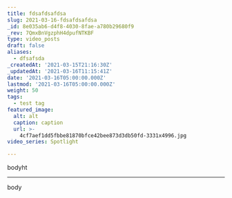 ```yaml
---
title: fdsafdsafdsa
slug: 2021-03-16-fdsafdsafdsa
_id: 8e035ab6-d4f8-4030-8fae-a780b29680f9
_rev: 7QmxBnVgzphH4dpufNTKBF
type: video_posts
draft: false
aliases:
  - dfsafsda
_createdAt: '2021-03-15T21:16:30Z'
_updatedAt: '2021-03-16T11:15:41Z'
date: '2021-03-16T05:00:00.000Z'
lastmod: '2021-03-16T05:00:00.000Z'
weight: 50
tags:
  - test tag
featured_image:
  alt: alt
  caption: caption
  url: >-
    4cf7aef1dd5fbbe81870bfce42bee873d3db50fd-3331x4996.jpg
video_series: Spotlight

---
```

bodyht

---
body